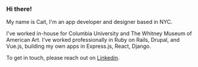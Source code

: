 ### Hi there!

My name is Cait, I'm an app developer and designer based in NYC. 

I've worked in-house for Columbia University and The Whitney Museum of American Art. I've worked professionally in Ruby on Rails, Drupal, and Vue.js, building my own apps in Express.js, React, Django.

To get in touch, please reach out on [Linkedin](https://www.linkedin.com/in/caitlin-reid/).

<!--
**caitreid/caitreid** is a ✨ _special_ ✨ repository because its `README.md` (this file) appears on your GitHub profile.

Here are some ideas to get you started:

- 🔭 I’m currently working on ...
- 🌱 I’m currently learning ...
- 👯 I’m looking to collaborate on ...
- 🤔 I’m looking for help with ...
- 💬 Ask me about ...
- 📫 How to reach me: ...
- 😄 Pronouns: ...
- ⚡ Fun fact: ...
-->
